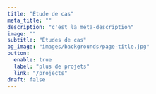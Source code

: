 ```yaml
---
title: "Étude de cas"
meta_title: ""
description: "c'est la méta-description"
image: ""
subtitle: "Études de cas"
bg_image: "images/backgrounds/page-title.jpg"
button:
  enable: true
  label: "plus de projets"
  link: "/projects"
draft: false
---
```

